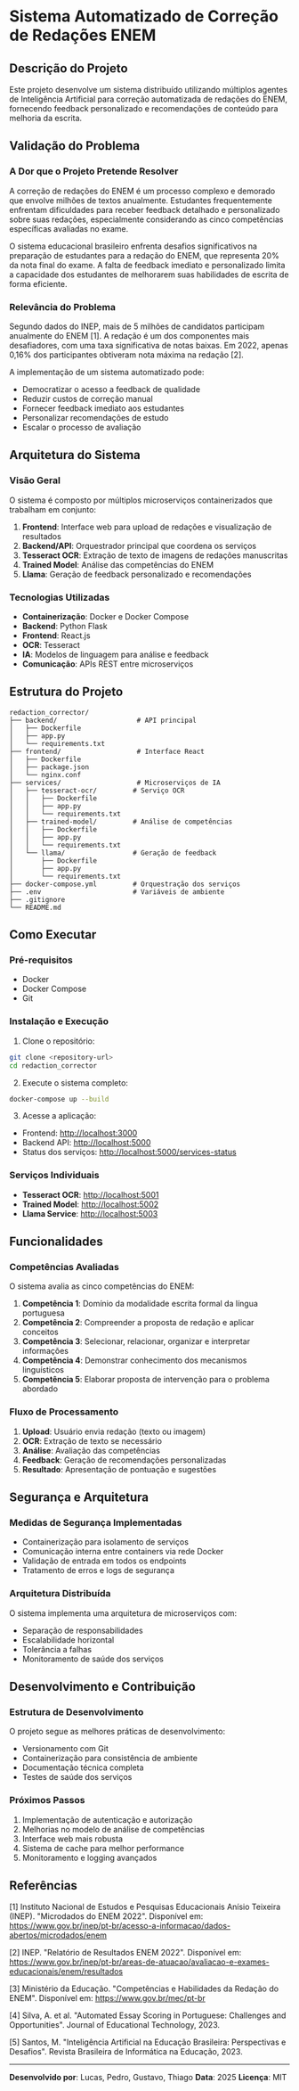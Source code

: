 # Sistema Automatizado de Correção de Redações ENEM

## Descrição do Projeto

Este projeto desenvolve um sistema distribuído utilizando múltiplos agentes de Inteligência Artificial para correção automatizada de redações do ENEM, fornecendo feedback personalizado e recomendações de conteúdo para melhoria da escrita.

## Validação do Problema

### A Dor que o Projeto Pretende Resolver

A correção de redações do ENEM é um processo complexo e demorado que envolve milhões de textos anualmente. Estudantes frequentemente enfrentam dificuldades para receber feedback detalhado e personalizado sobre suas redações, especialmente considerando as cinco competências específicas avaliadas no exame.

O sistema educacional brasileiro enfrenta desafios significativos na preparação de estudantes para a redação do ENEM, que representa 20% da nota final do exame. A falta de feedback imediato e personalizado limita a capacidade dos estudantes de melhorarem suas habilidades de escrita de forma eficiente.

### Relevância do Problema

Segundo dados do INEP, mais de 5 milhões de candidatos participam anualmente do ENEM [1]. A redação é um dos componentes mais desafiadores, com uma taxa significativa de notas baixas. Em 2022, apenas 0,16% dos participantes obtiveram nota máxima na redação [2].

A implementação de um sistema automatizado pode:

- Democratizar o acesso a feedback de qualidade
- Reduzir custos de correção manual
- Fornecer feedback imediato aos estudantes
- Personalizar recomendações de estudo
- Escalar o processo de avaliação

## Arquitetura do Sistema

### Visão Geral

O sistema é composto por múltiplos microserviços containerizados que trabalham em conjunto:

1. **Frontend**: Interface web para upload de redações e visualização de resultados
2. **Backend/API**: Orquestrador principal que coordena os serviços
3. **Tesseract OCR**: Extração de texto de imagens de redações manuscritas
4. **Trained Model**: Análise das competências do ENEM
5. **Llama**: Geração de feedback personalizado e recomendações

### Tecnologias Utilizadas

- **Containerização**: Docker e Docker Compose
- **Backend**: Python Flask
- **Frontend**: React.js
- **OCR**: Tesseract
- **IA**: Modelos de linguagem para análise e feedback
- **Comunicação**: APIs REST entre microserviços

## Estrutura do Projeto

```
redaction_corrector/
├── backend/                    # API principal
│   ├── Dockerfile
│   ├── app.py
│   └── requirements.txt
├── frontend/                   # Interface React
│   ├── Dockerfile
│   ├── package.json
│   └── nginx.conf
├── services/                   # Microserviços de IA
│   ├── tesseract-ocr/         # Serviço OCR
│   │   ├── Dockerfile
│   │   ├── app.py
│   │   └── requirements.txt
│   ├── trained-model/         # Análise de competências
│   │   ├── Dockerfile
│   │   ├── app.py
│   │   └── requirements.txt
│   └── llama/                 # Geração de feedback
│       ├── Dockerfile
│       ├── app.py
│       └── requirements.txt
├── docker-compose.yml         # Orquestração dos serviços
├── .env                       # Variáveis de ambiente
├── .gitignore
└── README.md
```

## Como Executar

### Pré-requisitos

- Docker
- Docker Compose
- Git

### Instalação e Execução

1. Clone o repositório:

```bash
git clone <repository-url>
cd redaction_corrector
```

2. Execute o sistema completo:

```bash
docker-compose up --build
```

3. Acesse a aplicação:

- Frontend: <http://localhost:3000>
- Backend API: <http://localhost:5000>
- Status dos serviços: <http://localhost:5000/services-status>

### Serviços Individuais

- **Tesseract OCR**: <http://localhost:5001>
- **Trained Model**: <http://localhost:5002>
- **Llama Service**: <http://localhost:5003>

## Funcionalidades

### Competências Avaliadas

O sistema avalia as cinco competências do ENEM:

1. **Competência 1**: Domínio da modalidade escrita formal da língua portuguesa
2. **Competência 2**: Compreender a proposta de redação e aplicar conceitos
3. **Competência 3**: Selecionar, relacionar, organizar e interpretar informações
4. **Competência 4**: Demonstrar conhecimento dos mecanismos linguísticos
5. **Competência 5**: Elaborar proposta de intervenção para o problema abordado

### Fluxo de Processamento

1. **Upload**: Usuário envia redação (texto ou imagem)
2. **OCR**: Extração de texto se necessário
3. **Análise**: Avaliação das competências
4. **Feedback**: Geração de recomendações personalizadas
5. **Resultado**: Apresentação de pontuação e sugestões

## Segurança e Arquitetura

### Medidas de Segurança Implementadas

- Containerização para isolamento de serviços
- Comunicação interna entre containers via rede Docker
- Validação de entrada em todos os endpoints
- Tratamento de erros e logs de segurança

### Arquitetura Distribuída

O sistema implementa uma arquitetura de microserviços com:

- Separação de responsabilidades
- Escalabilidade horizontal
- Tolerância a falhas
- Monitoramento de saúde dos serviços

## Desenvolvimento e Contribuição

### Estrutura de Desenvolvimento

O projeto segue as melhores práticas de desenvolvimento:

- Versionamento com Git
- Containerização para consistência de ambiente
- Documentação técnica completa
- Testes de saúde dos serviços

### Próximos Passos

1. Implementação de autenticação e autorização
2. Melhorias no modelo de análise de competências
3. Interface web mais robusta
4. Sistema de cache para melhor performance
5. Monitoramento e logging avançados

## Referências

[1] Instituto Nacional de Estudos e Pesquisas Educacionais Anísio Teixeira (INEP). "Microdados do ENEM 2022". Disponível em: <https://www.gov.br/inep/pt-br/acesso-a-informacao/dados-abertos/microdados/enem>

[2] INEP. "Relatório de Resultados ENEM 2022". Disponível em: <https://www.gov.br/inep/pt-br/areas-de-atuacao/avaliacao-e-exames-educacionais/enem/resultados>

[3] Ministério da Educação. "Competências e Habilidades da Redação do ENEM". Disponível em: <https://www.gov.br/mec/pt-br>

[4] Silva, A. et al. "Automated Essay Scoring in Portuguese: Challenges and Opportunities". Journal of Educational Technology, 2023.

[5] Santos, M. "Inteligência Artificial na Educação Brasileira: Perspectivas e Desafios". Revista Brasileira de Informática na Educação, 2023.

---

**Desenvolvido por**: Lucas, Pedro, Gustavo, Thiago
**Data**: 2025
**Licença**: MIT


